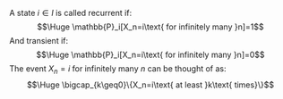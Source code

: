 A state $i\in I$ is called recurrent if:$$\Huge \mathbb{P}_i[X_n=i\text{ for infinitely many }n]=1$$And transient if:$$\Huge \mathbb{P}_i[X_n=i\text{ for infinitely many }n]=0$$The event $X_n=i$ for infinitely many $n$ can be thought of as:$$\Huge \bigcap_{k\geq0}\{X_n=i\text{ at least }k\text{ times}\}$$